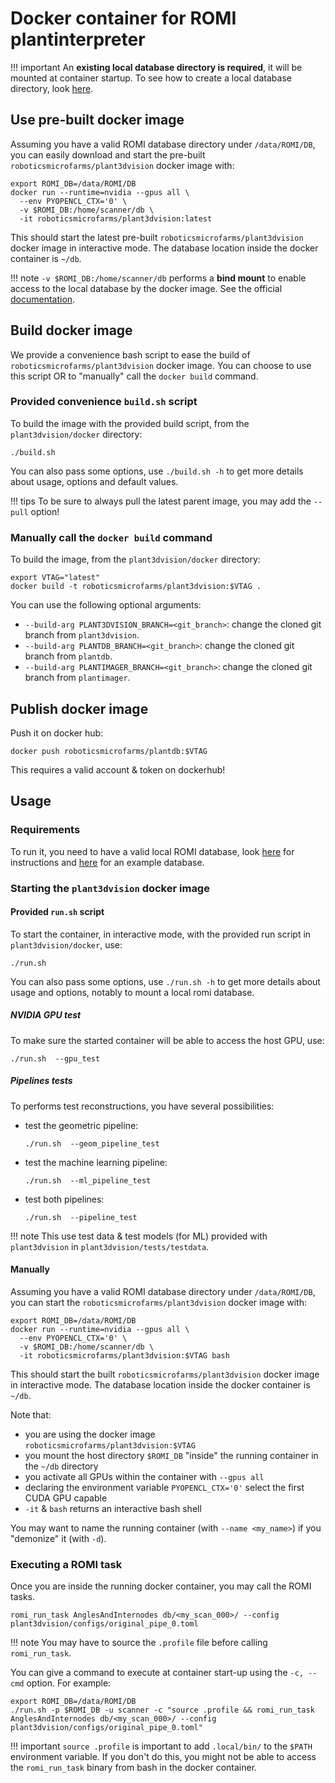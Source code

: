 Docker container for ROMI plantinterpreter
==========================================

!!! important
    An **existing local database directory is required**, it will be mounted at container startup.
    To see how to create a local database directory, look [here](../install/plantdb_setup.md#initialize-a-romi-database).

## Use pre-built docker image

Assuming you have a valid ROMI database directory under `/data/ROMI/DB`, you can easily download and start the pre-built `roboticsmicrofarms/plant3dvision` docker image with:

```shell
export ROMI_DB=/data/ROMI/DB
docker run --runtime=nvidia --gpus all \
  --env PYOPENCL_CTX='0' \
  -v $ROMI_DB:/home/scanner/db \
  -it roboticsmicrofarms/plant3dvision:latest
```

This should start the latest pre-built `roboticsmicrofarms/plant3dvision` docker image in interactive mode.
The database location inside the docker container is `~/db`.

!!! note
    `-v $ROMI_DB:/home/scanner/db` performs a **bind mount** to enable access to the local database by the docker image.
    See the official [documentation](https://docs.docker.com/storage/bind-mounts/).

## Build docker image

We provide a convenience bash script to ease the build of `roboticsmicrofarms/plant3dvision` docker image.
You can choose to use this script OR to "manually" call the `docker build` command.

### Provided convenience `build.sh` script

To build the image with the provided build script, from the `plant3dvision/docker` directory:

```shell
./build.sh
```

You can also pass some options, use `./build.sh -h` to get more details about usage, options and default values.

!!! tips 
    To be sure to always pull the latest parent image, you may add the `--pull` option!

### Manually call the `docker build` command

To build the image, from the `plant3dvision/docker` directory:

```shell
export VTAG="latest"
docker build -t roboticsmicrofarms/plant3dvision:$VTAG .
```

You can use the following optional arguments:

* `--build-arg PLANT3DVISION_BRANCH=<git_branch>`: change the cloned git branch from `plant3dvision`.
* `--build-arg PLANTDB_BRANCH=<git_branch>`: change the cloned git branch from `plantdb`.
* `--build-arg PLANTIMAGER_BRANCH=<git_branch>`: change the cloned git branch from `plantimager`.

## Publish docker image

Push it on docker hub:

```shell
docker push roboticsmicrofarms/plantdb:$VTAG
```

This requires a valid account & token on dockerhub!

## Usage

### Requirements

To run it, you need to have a valid local ROMI database, look [here](../install/plantdb_setup.md/#initialize-a-romi-database) for instructions and [here](https://db.romi-project.eu/models/test_db.tar.gz) for an example database.

### Starting the `plant3dvision` docker image

#### Provided `run.sh` script

To start the container, in interactive mode, with the provided run script in `plant3dvision/docker`, use:

```shell
./run.sh
```

You can also pass some options, use `./run.sh -h` to get more details about usage and options, notably to mount a local romi database.

##### NVIDIA GPU test

To make sure the started container will be able to access the host GPU, use:

```shell
./run.sh  --gpu_test
```

##### Pipelines tests

To performs test reconstructions, you have several possibilities:

* test the geometric pipeline:
    ```shell
    ./run.sh  --geom_pipeline_test
    ```
* test the machine learning pipeline:
    ```shell
    ./run.sh  --ml_pipeline_test
    ```
* test both pipelines:
    ```shell
    ./run.sh  --pipeline_test
    ```

!!! note
    This use test data & test models (for ML) provided with `plant3dvision` in `plant3dvision/tests/testdata`.

#### Manually

Assuming you have a valid ROMI database directory under `/data/ROMI/DB`, you can start the `roboticsmicrofarms/plant3dvision` docker image with:

```shell
export ROMI_DB=/data/ROMI/DB
docker run --runtime=nvidia --gpus all \
  --env PYOPENCL_CTX='0' \
  -v $ROMI_DB:/home/scanner/db \
  -it roboticsmicrofarms/plant3dvision:$VTAG bash
```

This should start the built `roboticsmicrofarms/plant3dvision` docker image in interactive mode.
The database location inside the docker container is `~/db`.

Note that:

- you are using the docker image `roboticsmicrofarms/plant3dvision:$VTAG`
- you mount the host directory `$ROMI_DB` "inside" the running container in the `~/db` directory
- you activate all GPUs within the container with `--gpus all`
- declaring the environment variable `PYOPENCL_CTX='0'` select the first CUDA GPU capable
- `-it` & `bash` returns an interactive bash shell

You may want to name the running container (with `--name <my_name>`) if you "demonize" it (with `-d`).

### Executing a ROMI task

Once you are inside the running docker container, you may call the ROMI tasks.

```shell
romi_run_task AnglesAndInternodes db/<my_scan_000>/ --config plant3dvision/configs/original_pipe_0.toml
```

!!! note
    You may have to source the `.profile` file before calling `romi_run_task`.

You can give a command to execute at container start-up using the `-c, --cmd` option.
For example:

```shell
export ROMI_DB=/data/ROMI/DB
./run.sh -p $ROMI_DB -u scanner -c "source .profile && romi_run_task AnglesAndInternodes db/<my_scan_000>/ --config plant3dvision/configs/original_pipe_0.toml"
```

!!! important
    `source .profile` is important to add `.local/bin/` to the `$PATH` environment variable.
    If you don't do this, you might not be able to access the `romi_run_task` binary from bash in the docker container.
